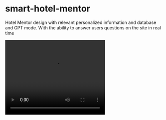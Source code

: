 # smart-hotel-mentor
Hotel Mentor design with relevant personalized information and database and GPT mode. With the ability to answer users questions on the site in real time

<video width="320" height="240" controls>
  <source src="(https://drive.google.com/file/d/1aqJOKfv3C4zYaSz0pGc_nB4R5hsf4nio/view?usp=sharing )" type="video/mp4">
  Your browser does not support the video tag.
</video>
